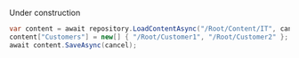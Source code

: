 Under construction
```csharp
var content = await repository.LoadContentAsync("/Root/Content/IT", cancel);
content["Customers"] = new[] { "/Root/Customer1", "/Root/Customer2" };
await content.SaveAsync(cancel);
```
